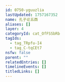 ```yaml
---
id: 0750-yguuzlia
lastUpdated: 1757167352
name: 孔子论五酉
aliases: []
layer: 4
categoryId: cat_OfFSSbRb
tagIds:
  - tag_TRpfu-I4
  - tag_C-tqCEt7
nsfw: false
parent: ""
relatedEntries: []
timelineEvents: []
titledLinks: []
---
```


